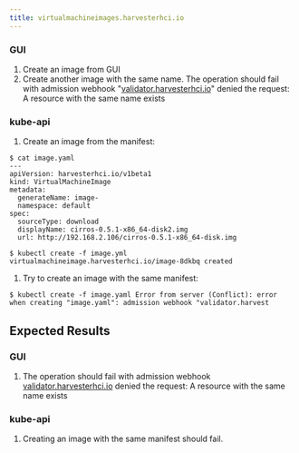 ```yaml
---
title: virtualmachineimages.harvesterhci.io
---
```

### GUI
1. Create an image from GUI
1. Create another image with the same name. The operation should fail with admission webhook "[validator.harvesterhci.io](http://validator.harvesterhci.io/)" denied the request: A resource with the same name exists
### kube-api
1. Create an image from the manifest:
```
$ cat image.yaml
---
apiVersion: harvesterhci.io/v1beta1
kind: VirtualMachineImage
metadata:
  generateName: image-
  namespace: default
spec:
  sourceType: download
  displayName: cirros-0.5.1-x86_64-disk2.img
  url: http://192.168.2.106/cirros-0.5.1-x86_64-disk.img

$ kubectl create -f image.yml
virtualmachineimage.harvesterhci.io/image-8dkbq created
```
1. Try to create an image with the same manifest:
```
$ kubectl create -f image.yaml Error from server (Conflict): error when creating "image.yaml": admission webhook "validator.harvest
```
## Expected Results
### GUI
1. The operation should fail with admission webhook [validator.harvesterhci.io](http://validator.harvesterhci.io/) denied the request: A resource with the same name exists
### kube-api
1. Creating an image with the same manifest should fail.
